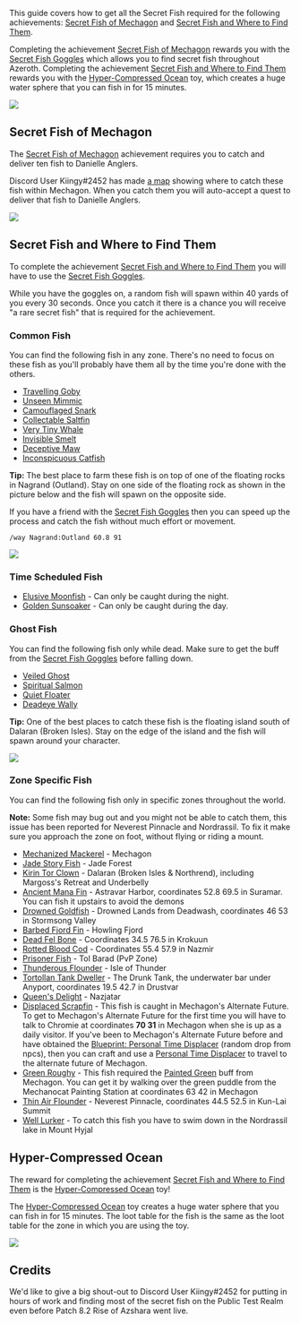 This guide covers how to get all the Secret Fish required for the following achievements: [Secret Fish of Mechagon](https://www.wowdb.com/achievements/13489-secret-fish-of-mechagon) and [Secret Fish and Where to Find Them](https://www.wowdb.com/achievements/13502-secret-fish-and-where-to-find-them).

Completing the achievement [Secret Fish of Mechagon](https://www.wowdb.com/achievements/13489-secret-fish-of-mechagon) rewards you with the [Secret Fish Goggles](https://www.wowdb.com/items/167698-secret-fish-goggles) which allows you to find secret fish throughout Azeroth. Completing the achievement [Secret Fish and Where to Find Them](https://www.wowdb.com/achievements/13502-secret-fish-and-where-to-find-them) rewards you with the [Hyper-Compressed Ocean](https://www.wowdb.com/items/168016-hyper-compressed-ocean) toy, which creates a huge water sphere that you can fish in for 15 minutes.

[![](https://warcraft-secrets.com/wp-content/uploads/The-Secret-Fish.jpg)](https://warcraft-secrets.com/wp-content/uploads/The-Secret-Fish.jpg)

## Secret Fish of Mechagon

The [Secret Fish of Mechagon](https://www.wowdb.com/achievements/13489-secret-fish-of-mechagon) achievement requires you to catch and deliver ten fish to Danielle Anglers.

Discord User Kiingy#2452 has made [a map](https://imgur.com/Hr3Q1ij) showing where to catch these fish within Mechagon. When you catch them you will auto-accept a quest to deliver that fish to Danielle Anglers.

[![](https://warcraft-secrets.com/wp-content/uploads/Secret-Fish-of-Mechagon.jpg)](https://warcraft-secrets.com/wp-content/uploads/Secret-Fish-of-Mechagon.jpg)

## Secret Fish and Where to Find Them

To complete the achievement [Secret Fish and Where to Find Them](https://www.wowdb.com/achievements/13502-secret-fish-and-where-to-find-them) you will have to use the [Secret Fish Goggles](https://www.wowdb.com/items/167698-secret-fish-goggles).

While you have the goggles on, a random fish will spawn within 40 yards of you every 30 seconds. Once you catch it there is a chance you will receive "a rare secret fish" that is required for the achievement.

### Common Fish

You can find the following fish in any zone. There's no need to focus on these fish as you'll probably have them all by the time you're done with the others.

-   [Travelling Goby](https://www.wowdb.com/items/167714-travelling-goby)
-   [Unseen Mimmic](https://www.wowdb.com/items/167716-unseen-mimmic)
-   [Camouflaged Snark](https://www.wowdb.com/items/167717-camouflaged-snark)
-   [Collectable Saltfin](https://www.wowdb.com/items/167718-collectable-saltfin)
-   [Very Tiny Whale](https://www.wowdb.com/items/167720-very-tiny-whale)
-   [Invisible Smelt](https://www.wowdb.com/items/167721-invisible-smelt)
-   [Deceptive Maw](https://www.wowdb.com/items/167729-deceptive-maw)
-   [Inconspicuous Catfish](https://www.wowdb.com/items/167730-inconspicuous-catfish)

**Tip:** The best place to farm these fish is on top of one of the floating rocks in Nagrand (Outland). Stay on one side of the floating rock as shown in the picture below and the fish will spawn on the opposite side.

If you have a friend with the [Secret Fish Goggles](https://www.wowdb.com/items/167698-secret-fish-goggles) then you can speed up the process and catch the fish without much effort or movement.

`/way Nagrand:Outland 60.8 91`

[![](https://warcraft-secrets.com/wp-content/uploads/Floating-Rock-Nagrand-Outland.jpg)](https://warcraft-secrets.com/wp-content/uploads/Floating-Rock-Nagrand-Outland.jpg)

### Time Scheduled Fish

-   [Elusive Moonfish](https://www.wowdb.com/items/167715-elusive-moonfish) - Can only be caught during the night.
-   [Golden Sunsoaker](https://www.wowdb.com/items/167719-golden-sunsoaker) - Can only be caught during the day.

### Ghost Fish

You can find the following fish only while dead. Make sure to get the buff from the [Secret Fish Goggles](https://www.wowdb.com/items/167698-secret-fish-goggles) before falling down.

-   [Veiled Ghost](https://www.wowdb.com/items/167713-veiled-ghost)
-   [Spiritual Salmon](https://www.wowdb.com/items/167725-spiritual-salmon)
-   [Quiet Floater](https://www.wowdb.com/items/167726-quiet-floater)
-   [Deadeye Wally](https://www.wowdb.com/items/167727-deadeye-wally)

**Tip:** One of the best places to catch these fish is the floating island south of Dalaran (Broken Isles). Stay on the edge of the island and the fish will spawn around your character.

[![](https://warcraft-secrets.com/wp-content/uploads/Floating-Island-South-of-Dalaran.jpg)](https://warcraft-secrets.com/wp-content/uploads/Floating-Island-South-of-Dalaran.jpg)

### Zone Specific Fish

You can find the following fish only in specific zones throughout the world.

**Note:** Some fish may bug out and you might not be able to catch them, this issue has been reported for Neverest Pinnacle and Nordrassil. To fix it make sure you approach the zone on foot, without flying or riding a mount.

-   [Mechanized Mackerel](https://www.wowdb.com/items/167705-mechanized-mackerel) - Mechagon
-   [Jade Story Fish](https://www.wowdb.com/items/167706-jade-story-fish) - Jade Forest
-   [Kirin Tor Clown](https://www.wowdb.com/items/167707-kirin-tor-clown) - Dalaran (Broken Isles & Northrend), including Margoss's Retreat and Underbelly
-   [Ancient Mana Fin](https://www.wowdb.com/items/167708-ancient-mana-fin) - Astravar Harbor, coordinates 52.8 69.5 in Suramar. You can fish it upstairs to avoid the demons
-   [Drowned Goldfish](https://www.wowdb.com/items/167709-drowned-goldfish) - Drowned Lands from Deadwash, coordinates 46 53 in Stormsong Valley
-   [Barbed Fjord Fin](https://www.wowdb.com/items/167710-barbed-fjord-fin) - Howling Fjord
-   [Dead Fel Bone](https://www.wowdb.com/items/167711-dead-fel-bone) - Coordinates 34.5 76.5 in Krokuun
-   [Rotted Blood Cod](https://www.wowdb.com/items/167712-rotted-blood-cod) - Coordinates 55.4 57.9 in Nazmir
-   [Prisoner Fish](https://www.wowdb.com/items/167722-prisoner-fish) - Tol Barad (PvP Zone)
-   [Thunderous Flounder](https://www.wowdb.com/items/167723-thunderous-flounder) - Isle of Thunder
-   [Tortollan Tank Dweller](https://www.wowdb.com/items/167724-tortollan-tank-dweller) - The Drunk Tank, the underwater bar under Anyport, coordinates 19.5 42.7 in Drustvar
-   [Queen's Delight](https://www.wowdb.com/items/167728-queens-delight) - Nazjatar
-   [Displaced Scrapfin](https://www.wowdb.com/items/169870-displaced-scrapfin) - This fish is caught in Mechagon's Alternate Future. To get to Mechagon's Alternate Future for the first time you will have to talk to Chromie at coordinates **70 31** in Mechagon when she is up as a daily visitor. If you've been to Mechagon's Alternate Future before and have obtained the [Blueprint: Personal Time Displacer](https://www.wowdb.com/items/168491-blueprint-personal-time-displacer) (random drop from npcs), then you can craft and use a [Personal Time Displacer](https://www.wowdb.com/items/169114-personal-time-displacer) to travel to the alternate future of Mechagon.
-   [Green Roughy](https://www.wowdb.com/items/169884-green-roughy) - This fish required the [Painted Green](https://www.wowdb.com/spells/294250-painted-green) buff from Mechagon. You can get it by walking over the green puddle from the Mechanocat Painting Station at coordinates 63 42 in Mechagon
-   [Thin Air Flounder](https://www.wowdb.com/items/169897-thin-air-flounder) - Neverest Pinnacle, coordinates 44.5 52.5 in Kun-Lai Summit
-   [Well Lurker](https://www.wowdb.com/items/169898-well-lurker) - To catch this fish you have to swim down in the Nordrassil lake in Mount Hyjal

## Hyper-Compressed Ocean

The reward for completing the achievement [Secret Fish and Where to Find Them](https://www.wowdb.com/achievements/13502-secret-fish-and-where-to-find-them) is the [Hyper-Compressed Ocean](https://www.wowdb.com/items/168016-hyper-compressed-ocean) toy!

The [Hyper-Compressed Ocean](https://www.wowdb.com/items/168016-hyper-compressed-ocean) toy creates a huge water sphere that you can fish in for 15 minutes. The loot table for the fish is the same as the loot table for the zone in which you are using the toy.

[![](https://warcraft-secrets.com/wp-content/uploads/The-Secret-Fish.jpg)](https://warcraft-secrets.com/wp-content/uploads/The-Secret-Fish.jpg)

## Credits

We'd like to give a big shout-out to Discord User Kiingy#2452 for putting in hours of work and finding most of the secret fish on the Public Test Realm even before Patch 8.2 Rise of Azshara went live.